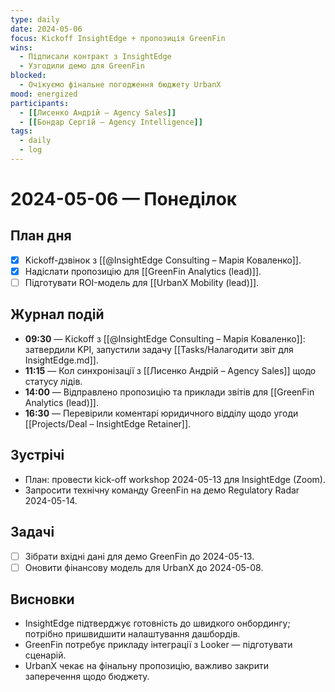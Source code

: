 ```yaml
---
type: daily
date: 2024-05-06
focus: Kickoff InsightEdge + пропозиція GreenFin
wins:
  - Підписали контракт з InsightEdge
  - Узгодили демо для GreenFin
blocked:
  - Очікуємо фінальне погодження бюджету UrbanX
mood: energized
participants:
  - [[Лисенко Андрій – Agency Sales]]
  - [[Бондар Сергій – Agency Intelligence]]
tags:
  - daily
  - log
---
```


# 2024-05-06 — Понеділок

## План дня
- [x] Kickoff-дзвінок з [[@InsightEdge Consulting – Марія Коваленко]].
- [x] Надіслати пропозицію для [[GreenFin Analytics (lead)]].
- [ ] Підготувати ROI-модель для [[UrbanX Mobility (lead)]].

## Журнал подій
- **09:30** — Kickoff з [[@InsightEdge Consulting – Марія Коваленко]]: затвердили KPI, запустили задачу [[Tasks/Налагодити звіт для InsightEdge.md]].
- **11:15** — Кол синхронізації з [[Лисенко Андрій – Agency Sales]] щодо статусу лідів.
- **14:00** — Відправлено пропозицію та приклади звітів для [[GreenFin Analytics (lead)]].
- **16:30** — Перевірили коментарі юридичного відділу щодо угоди [[Projects/Deal – InsightEdge Retainer]].

## Зустрічі
- План: провести kick-off workshop 2024-05-13 для InsightEdge (Zoom).
- Запросити технічну команду GreenFin на демо Regulatory Radar 2024-05-14.

## Задачі
- [ ] Зібрати вхідні дані для демо GreenFin до 2024-05-13.
- [ ] Оновити фінансову модель для UrbanX до 2024-05-08.

## Висновки
- InsightEdge підтверджує готовність до швидкого онбордингу; потрібно пришвидшити налаштування дашбордів.
- GreenFin потребує прикладу інтеграції з Looker — підготувати сценарій.
- UrbanX чекає на фінальну пропозицію, важливо закрити заперечення щодо бюджету.
